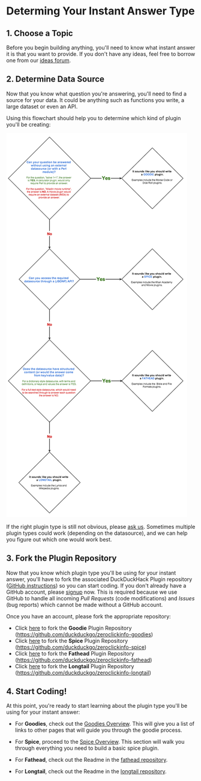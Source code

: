 # Determing Your Instant Answer Type

## 1. Choose a Topic
Before you begin building anything, you'll need to know what instant answer it is that you want to provide. If you don't have any ideas, feel free to borrow one from our [ideas forum](http://ideas.duckduckhack.com/).

## 2. Determine Data Source
Now that you know what question you're answering, you'll need to find a source for your data. It could be anything such as functions you write, a large dataset or even an API.

Using this flowchart should help you to determine which kind of plugin you'll be creating:

![plugin type flow chart](../assets/plugin_flowchart.png)

If the right plugin type is still not obvious, please <a href="https://github.com/duckduckgo/duckduckgo#can-you-help-me">ask us</a>. Sometimes multiple plugin types could work (depending on the datasource), and we can help you figure out which one would work best.

## 3. Fork the Plugin Repository

Now that you know which plugin type you'll be using for your instant answer, you'll have to fork the associated DuckDuckHack Plugin repository ([GitHub instructions](http://help.github.com/fork-a-repo/)) so you can start coding. If you don't already have a GitHub account, please [signup](https://github.com/signup/free) now. This is required because we use GitHub to handle all incoming *Pull Requests* (code modifications) and *Issues* (bug reports) which cannot be made without a GitHub account.

Once you have an account, please fork the appropriate repository:

* Click [here](https://github.com/duckduckgo/zeroclickinfo-goodies/fork) to fork the **Goodie** Plugin Repository (https://github.com/duckduckgo/zeroclickinfo-goodies)
* Click [here](https://github.com/duckduckgo/zeroclickinfo-spice/fork) to fork the **Spice** Plugin Repository (https://github.com/duckduckgo/zeroclickinfo-spice)
* Click [here](https://github.com/duckduckgo/zeroclickinfo-fathead/fork) to fork the **Fathead** Plugin Repository (https://github.com/duckduckgo/zeroclickinfo-fathead)
* Click [here](https://github.com/duckduckgo/zeroclickinfo-longtail/fork) to fork the **Longtail** Plugin Repository (https://github.com/duckduckgo/zeroclickinfo-longtail)

## 4. Start Coding!

At this point, you're ready to start learning about the plugin type you'll be using for your instant answer:

* For **Goodies**, check out the [Goodies Overview](goodies_overview.md). This will give you a list of links to other pages that will guide you through the goodie process.

* For **Spice**, proceed to the [Spice Overview](spice_overview.md). This section will walk you through everything you need to build a basic spice plugin.

* For **Fathead**, check out the Readme in the [fathead repository](https://github.com/duckduckgo/zeroclickinfo-fathead).
* For **Longtail**, check out the Readme in the [longtail repository](https://github.com/duckduckgo/zeroclickinfo-longtail).